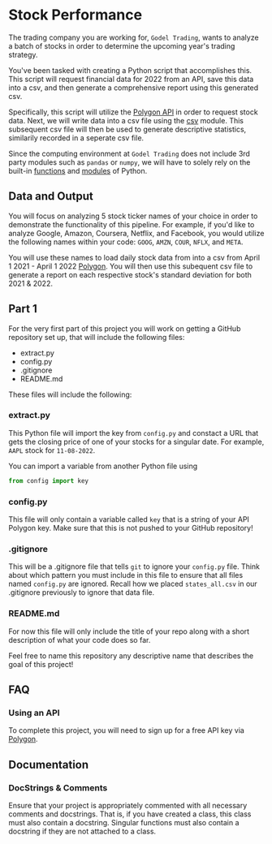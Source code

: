 # Stock Performance

The trading company you are working for, `Godel Trading`, wants to analyze a batch of stocks in order to determine the upcoming year's trading strategy.

You've been tasked with creating a Python script that accomplishes this. This script will request financial data for 2022 from an API, save this data into a csv, and then generate a comprehensive report using this generated csv. 

Specifically, this script will utilize the [Polygon API](https://polygon.io/) in order to request stock data. Next, we will write data into a csv file using the [csv](https://docs.python.org/3/library/csv.html) module. This subsequent csv file will then be used to generate descriptive statistics, similarily recorded in a seperate csv file. 

Since the computing environment at `Godel Trading` does not include 3rd party modules such as `pandas` or `numpy`, we will have to solely rely on the built-in [functions](https://docs.python.org/3/library/functions.html) and [modules](https://docs.python.org/3/py-modindex.html) of Python.

## Data and Output

You will focus on analyzing 5 stock ticker names of your choice in order to demonstrate the functionality of this pipeline. For example, if you'd like to analyze Google, Amazon, Coursera, Netflix, and Facebook, you would utilize the following names within your code: `GOOG`, `AMZN`, `COUR`, `NFLX`, and `META`.

You will use these names to load daily stock data from into a csv from April 1 2021 - April 1 2022 [Polygon](https://polygon.io/). You will then use this subequent csv file to generate a report on each respective stock's standard deviation for both 2021 & 2022.

## Part 1

For the very first part of this project you will work on getting a GitHub repository set up, that will include the following files:

* extract.py
* config.py
* .gitignore
* README.md

These files will include the following:

### extract.py

This Python file will import the key from `config.py` and constact a URL that gets the closing price of one of your stocks for a singular date. For example, `AAPL` stock for `11-08-2022`.

You can import a variable from another Python file using
```python
from config import key
```

### config.py

This file will only contain a variable called `key` that is a string of your API Polygon key. Make sure that this is not pushed to your GitHub repository!

### .gitignore

This will be a .gitignore file that tells `git` to ignore your `config.py` file. Think about which pattern you must include in this file to ensure that all files named `config.py` are ignored. Recall how we placed `states_all.csv` in our .gitignore previously to ignore that data file.

### README.md

For now this file will only include the title of your repo along with a short description of what your code does so far.

Feel free to name this repository any descriptive name that describes the goal of this project!

## FAQ

### Using an API

To complete this project, you will need to sign up for a free API key via [Polygon](https://polygon.io/). 

## Documentation

### DocStrings & Comments

Ensure that your project is appropriately commented with all necessary comments and docstrings. That is, if you have created a class, this class must also contain a docstring. Singular functions must also contain a docstring if they are not attached to a class.



